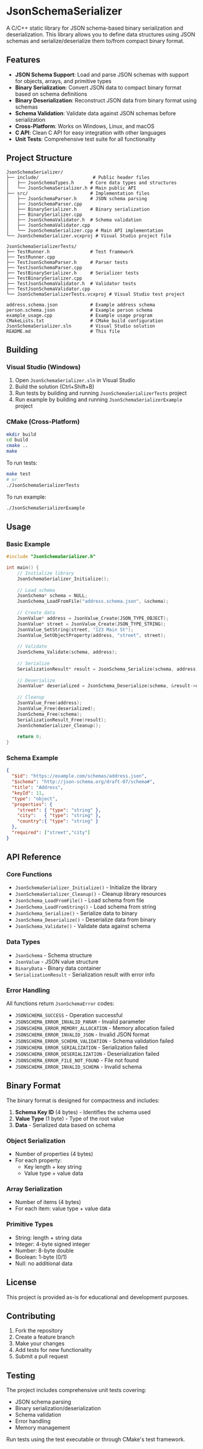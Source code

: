 # JsonSchemaSerializer

A C/C++ static library for JSON schema-based binary serialization and deserialization. This library allows you to define data structures using JSON schemas and serialize/deserialize them to/from compact binary format.

## Features

- **JSON Schema Support**: Load and parse JSON schemas with support for objects, arrays, and primitive types
- **Binary Serialization**: Convert JSON data to compact binary format based on schema definitions
- **Binary Deserialization**: Reconstruct JSON data from binary format using schemas
- **Schema Validation**: Validate data against JSON schemas before serialization
- **Cross-Platform**: Works on Windows, Linux, and macOS
- **C API**: Clean C API for easy integration with other languages
- **Unit Tests**: Comprehensive test suite for all functionality

## Project Structure

```
JsonSchemaSerializer/
├── include/                    # Public header files
│   ├── JsonSchemaTypes.h      # Core data types and structures
│   └── JsonSchemaSerializer.h # Main public API
├── src/                       # Implementation files
│   ├── JsonSchemaParser.h     # JSON schema parsing
│   ├── JsonSchemaParser.cpp
│   ├── BinarySerializer.h     # Binary serialization
│   ├── BinarySerializer.cpp
│   ├── JsonSchemaValidator.h  # Schema validation
│   ├── JsonSchemaValidator.cpp
│   └── JsonSchemaSerializer.cpp # Main API implementation
└── JsonSchemaSerializer.vcxproj # Visual Studio project file

JsonSchemaSerializerTests/
├── TestRunner.h               # Test framework
├── TestRunner.cpp
├── TestJsonSchemaParser.h     # Parser tests
├── TestJsonSchemaParser.cpp
├── TestBinarySerializer.h     # Serializer tests
├── TestBinarySerializer.cpp
├── TestJsonSchemaValidator.h  # Validator tests
├── TestJsonSchemaValidator.cpp
└── JsonSchemaSerializerTests.vcxproj # Visual Studio test project

address.schema.json            # Example address schema
person.schema.json             # Example person schema
example_usage.cpp              # Example usage program
CMakeLists.txt                 # CMake build configuration
JsonSchemaSerializer.sln       # Visual Studio solution
README.md                      # This file
```

## Building

### Visual Studio (Windows)

1. Open `JsonSchemaSerializer.sln` in Visual Studio
2. Build the solution (Ctrl+Shift+B)
3. Run tests by building and running `JsonSchemaSerializerTests` project
4. Run example by building and running `JsonSchemaSerializerExample` project

### CMake (Cross-Platform)

```bash
mkdir build
cd build
cmake ..
make
```

To run tests:
```bash
make test
# or
./JsonSchemaSerializerTests
```

To run example:
```bash
./JsonSchemaSerializerExample
```

## Usage

### Basic Example

```c
#include "JsonSchemaSerializer.h"

int main() {
    // Initialize library
    JsonSchemaSerializer_Initialize();
    
    // Load schema
    JsonSchema* schema = NULL;
    JsonSchema_LoadFromFile("address.schema.json", &schema);
    
    // Create data
    JsonValue* address = JsonValue_Create(JSON_TYPE_OBJECT);
    JsonValue* street = JsonValue_Create(JSON_TYPE_STRING);
    JsonValue_SetString(street, "123 Main St");
    JsonValue_SetObjectProperty(address, "street", street);
    
    // Validate
    JsonSchema_Validate(schema, address);
    
    // Serialize
    SerializationResult* result = JsonSchema_Serialize(schema, address);
    
    // Deserialize
    JsonValue* deserialized = JsonSchema_Deserialize(schema, &result->data, &error);
    
    // Cleanup
    JsonValue_Free(address);
    JsonValue_Free(deserialized);
    JsonSchema_Free(schema);
    SerializationResult_Free(result);
    JsonSchemaSerializer_Cleanup();
    
    return 0;
}
```

### Schema Example

```json
{
  "$id": "https://example.com/schemas/address.json",
  "$schema": "http://json-schema.org/draft-07/schema#",
  "title": "Address",
  "keyId": 11,
  "type": "object",
  "properties": {
    "street": { "type": "string" },
    "city":   { "type": "string" },
    "country":{ "type": "string" }
  },
  "required": ["street","city"]
}
```

## API Reference

### Core Functions

- `JsonSchemaSerializer_Initialize()` - Initialize the library
- `JsonSchemaSerializer_Cleanup()` - Cleanup library resources
- `JsonSchema_LoadFromFile()` - Load schema from file
- `JsonSchema_LoadFromString()` - Load schema from string
- `JsonSchema_Serialize()` - Serialize data to binary
- `JsonSchema_Deserialize()` - Deserialize data from binary
- `JsonSchema_Validate()` - Validate data against schema

### Data Types

- `JsonSchema` - Schema structure
- `JsonValue` - JSON value structure
- `BinaryData` - Binary data container
- `SerializationResult` - Serialization result with error info

### Error Handling

All functions return `JsonSchemaError` codes:
- `JSONSCHEMA_SUCCESS` - Operation successful
- `JSONSCHEMA_ERROR_INVALID_PARAM` - Invalid parameter
- `JSONSCHEMA_ERROR_MEMORY_ALLOCATION` - Memory allocation failed
- `JSONSCHEMA_ERROR_INVALID_JSON` - Invalid JSON format
- `JSONSCHEMA_ERROR_SCHEMA_VALIDATION` - Schema validation failed
- `JSONSCHEMA_ERROR_SERIALIZATION` - Serialization failed
- `JSONSCHEMA_ERROR_DESERIALIZATION` - Deserialization failed
- `JSONSCHEMA_ERROR_FILE_NOT_FOUND` - File not found
- `JSONSCHEMA_ERROR_INVALID_SCHEMA` - Invalid schema

## Binary Format

The binary format is designed for compactness and includes:

1. **Schema Key ID** (4 bytes) - Identifies the schema used
2. **Value Type** (1 byte) - Type of the root value
3. **Data** - Serialized data based on schema

### Object Serialization
- Number of properties (4 bytes)
- For each property:
  - Key length + key string
  - Value type + value data

### Array Serialization
- Number of items (4 bytes)
- For each item: value type + value data

### Primitive Types
- String: length + string data
- Integer: 4-byte signed integer
- Number: 8-byte double
- Boolean: 1-byte (0/1)
- Null: no additional data

## License

This project is provided as-is for educational and development purposes.

## Contributing

1. Fork the repository
2. Create a feature branch
3. Make your changes
4. Add tests for new functionality
5. Submit a pull request

## Testing

The project includes comprehensive unit tests covering:
- JSON schema parsing
- Binary serialization/deserialization
- Schema validation
- Error handling
- Memory management

Run tests using the test executable or through CMake's test framework.